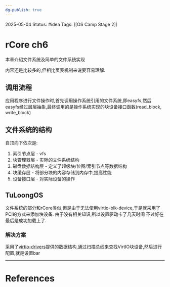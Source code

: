 ```yaml
---
dg-publish: true
---
```

2025-05-04
Status: #idea
Tags: [[OS Camp Stage 2]]

# rCore ch6

本章介绍文件系统及简单的文件系统实现

内容还是比较多的,但相比页表机制来说要容易理解.

## 调用流程

应用程序进行文件操作时,首先调用操作系统引用的文件系统,即easyfs,然后easyfs经过层层抽象,最终调用的是操作系统实现的块设备接口函数(read_block, write_block)
## 文件系统的结构
自顶向下依次是:
1. 索引节点层 - vfs
2. 块管理器层 - 实际的文件系统结构
3. 磁盘数据结构层 - 定义了超级块/位图/索引节点等数据结构
4. 块缓存层 - 将部分块的内容存储到内存中,提高性能
5. 设备接口层 - 对实际设备的操作

## TuLoongOS
文件系统的部分和rCore类似,但是由于无法使用virtio-blk-device,于是就采用了PCI的方式来添加块设备.
由于没有相关知识,所以设置驱动卡了几天时间
不过好在最后是成功加载上了.
### 解决方案
采用了[virtio-drivers](https://github.com/rcore-os/virtio-drivers)提供的数据结构,通过扫描总线来查找VirtIO块设备,然后进行配置,就是设置bar


___
# References